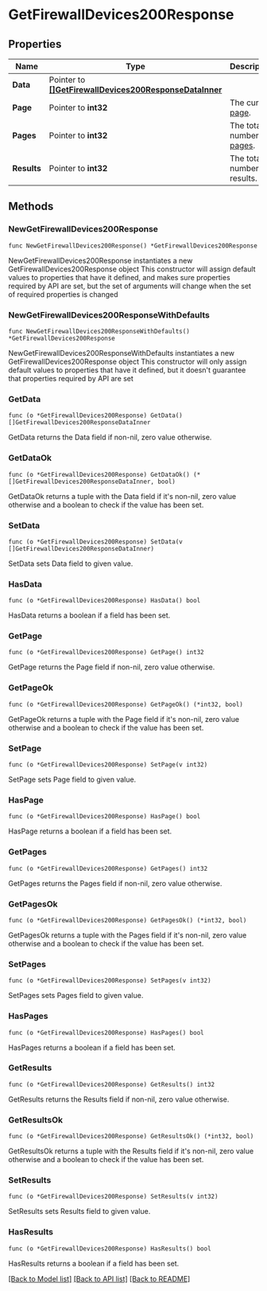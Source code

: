# GetFirewallDevices200Response

## Properties

Name | Type | Description | Notes
------------ | ------------- | ------------- | -------------
**Data** | Pointer to [**[]GetFirewallDevices200ResponseDataInner**](GetFirewallDevices200ResponseDataInner.md) |  | [optional] 
**Page** | Pointer to **int32** | The current [page](https://techdocs.akamai.com/linode-api/reference/pagination). | [optional] [readonly] 
**Pages** | Pointer to **int32** | The total number of [pages](https://techdocs.akamai.com/linode-api/reference/pagination). | [optional] [readonly] 
**Results** | Pointer to **int32** | The total number of results. | [optional] [readonly] 

## Methods

### NewGetFirewallDevices200Response

`func NewGetFirewallDevices200Response() *GetFirewallDevices200Response`

NewGetFirewallDevices200Response instantiates a new GetFirewallDevices200Response object
This constructor will assign default values to properties that have it defined,
and makes sure properties required by API are set, but the set of arguments
will change when the set of required properties is changed

### NewGetFirewallDevices200ResponseWithDefaults

`func NewGetFirewallDevices200ResponseWithDefaults() *GetFirewallDevices200Response`

NewGetFirewallDevices200ResponseWithDefaults instantiates a new GetFirewallDevices200Response object
This constructor will only assign default values to properties that have it defined,
but it doesn't guarantee that properties required by API are set

### GetData

`func (o *GetFirewallDevices200Response) GetData() []GetFirewallDevices200ResponseDataInner`

GetData returns the Data field if non-nil, zero value otherwise.

### GetDataOk

`func (o *GetFirewallDevices200Response) GetDataOk() (*[]GetFirewallDevices200ResponseDataInner, bool)`

GetDataOk returns a tuple with the Data field if it's non-nil, zero value otherwise
and a boolean to check if the value has been set.

### SetData

`func (o *GetFirewallDevices200Response) SetData(v []GetFirewallDevices200ResponseDataInner)`

SetData sets Data field to given value.

### HasData

`func (o *GetFirewallDevices200Response) HasData() bool`

HasData returns a boolean if a field has been set.

### GetPage

`func (o *GetFirewallDevices200Response) GetPage() int32`

GetPage returns the Page field if non-nil, zero value otherwise.

### GetPageOk

`func (o *GetFirewallDevices200Response) GetPageOk() (*int32, bool)`

GetPageOk returns a tuple with the Page field if it's non-nil, zero value otherwise
and a boolean to check if the value has been set.

### SetPage

`func (o *GetFirewallDevices200Response) SetPage(v int32)`

SetPage sets Page field to given value.

### HasPage

`func (o *GetFirewallDevices200Response) HasPage() bool`

HasPage returns a boolean if a field has been set.

### GetPages

`func (o *GetFirewallDevices200Response) GetPages() int32`

GetPages returns the Pages field if non-nil, zero value otherwise.

### GetPagesOk

`func (o *GetFirewallDevices200Response) GetPagesOk() (*int32, bool)`

GetPagesOk returns a tuple with the Pages field if it's non-nil, zero value otherwise
and a boolean to check if the value has been set.

### SetPages

`func (o *GetFirewallDevices200Response) SetPages(v int32)`

SetPages sets Pages field to given value.

### HasPages

`func (o *GetFirewallDevices200Response) HasPages() bool`

HasPages returns a boolean if a field has been set.

### GetResults

`func (o *GetFirewallDevices200Response) GetResults() int32`

GetResults returns the Results field if non-nil, zero value otherwise.

### GetResultsOk

`func (o *GetFirewallDevices200Response) GetResultsOk() (*int32, bool)`

GetResultsOk returns a tuple with the Results field if it's non-nil, zero value otherwise
and a boolean to check if the value has been set.

### SetResults

`func (o *GetFirewallDevices200Response) SetResults(v int32)`

SetResults sets Results field to given value.

### HasResults

`func (o *GetFirewallDevices200Response) HasResults() bool`

HasResults returns a boolean if a field has been set.


[[Back to Model list]](../README.md#documentation-for-models) [[Back to API list]](../README.md#documentation-for-api-endpoints) [[Back to README]](../README.md)


